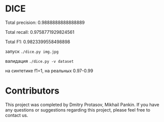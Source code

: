 # DICE

Total precision: 0.9888888888888889

Total recall: 0.9758771929824561

Total F1: 0.9823399558498898

запуск
`./dice.py img.jpg`

валидация
`./dice.py -v dataset`

на синтетике f1=1, на реальных 0.97-0.99



# Contributors

This project was completed by Dmitry Protasov, Mikhail Pankin. If you have any questions or suggestions regarding this project, please feel free to contact us.
